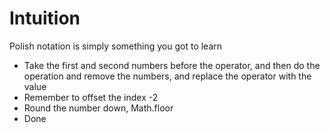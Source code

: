 # Intuition
Polish notation is simply something you got to learn
​
* Take the first and second numbers before the operator, and then do the operation and remove the numbers, and replace the operator with the value
* Remember to offset the index -2
* Round the number down, Math.floor
* Done